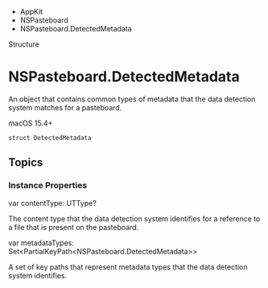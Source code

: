 

- AppKit
- NSPasteboard
-  NSPasteboard.DetectedMetadata 

Structure

# NSPasteboard.DetectedMetadata

An object that contains common types of metadata that the data detection system matches for a pasteboard.

macOS 15.4+

``` source
struct DetectedMetadata
```

## Topics

### Instance Properties

var contentType: UTType?

The content type that the data detection system identifies for a reference to a file that is present on the pasteboard.

var metadataTypes: Set&lt;PartialKeyPath&lt;NSPasteboard.DetectedMetadata>>

A set of key paths that represent metadata types that the data detection system identifies.


